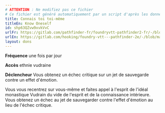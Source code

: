 ```yaml
---
# ATTENTION : Ne modifiez pas ce fichier
# Ce fichier est généré automatiquement par un script d'après les données du module Foundry VTT officiel et de sa traduction
title: Connais toi toi-même
titleEn: Know Oneself
id: shp63QZvw9xvkVvC
urlFr: https://gitlab.com/pathfinder-fr/foundryvtt-pathfinder2-fr/-/blob/master/data/feats/shp63QZvw9xvkVvC.htm
urlEn: https://gitlab.com/hooking/foundry-vtt---pathfinder-2e/-/blob/master/packs/data/feats.db/know-oneself.json
layout: dons
---
```

**Fréquence** une fois par jour

**Accès** ethnie vudraine

**Déclencheur** Vous obtenez un échec critique sur un jet de sauvegarde contre un effet d'émotion.

Vous vous recentrez sur vous-même et faites appel à l'esprit de l'idéal monastique Vudrain du vide de l'esprit et de la connaissance intérieure. Vous obtenez un échec au jet de sauvegarder contre l'effet d'émotion au lieu de l'échec critique.

